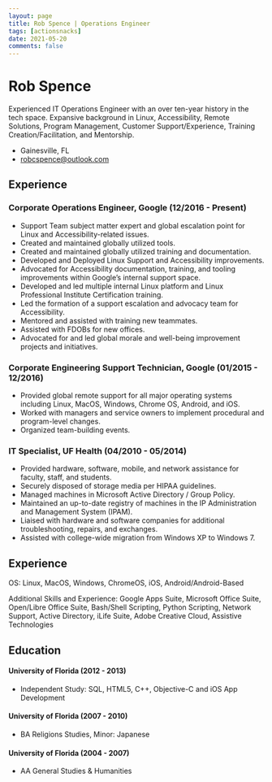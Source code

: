 ```yaml
---
layout: page
title: Rob Spence | Operations Engineer
tags: [actionsnacks]
date: 2021-05-20
comments: false
---
```


# Rob Spence
Experienced IT Operations Engineer with an over ten-year history in the tech space. Expansive background in Linux, Accessibility, Remote Solutions, Program Management, Customer Support/Experience, Training Creation/Facilitation, and Mentorship. 

* Gainesville, FL
* robcspence@outlook.com

## Experience

### <span>Corporate Operations Engineer, Google</span> <span>(12/2016 - Present)</span>

* Support Team subject matter expert and global escalation point for Linux and Accessibility-related issues.
* Created and maintained globally utilized tools.
* Created and maintained globally utilized training and documentation.
* Developed and Deployed Linux Support and Accessibility improvements.
* Advocated for Accessibility documentation, training, and tooling improvements within Google’s internal support space.
* Developed and led multiple internal Linux platform and Linux Professional Institute Certification training.
* Led the formation of a support escalation and advocacy team for Accessibility. 
* Mentored and assisted with training new teammates. 
* Assisted with FDOBs for new offices. 
* Advocated for and led global morale and well-being improvement projects and initiatives. 

### <span>Corporate Engineering Support Technician, Google</span> <span>(01/2015 - 12/2016)</span>

* Provided global remote support for all major operating systems including Linux, MacOS, Windows, Chrome OS, Android, and iOS.
* Worked with managers and service owners to implement procedural and program-level changes.
* Organized team-building events.

### <span>IT Specialist, UF Health</span> <span>(04/2010 - 05/2014)</span>

* Provided hardware, software, mobile, and network assistance for faculty, staff, and students.
* Securely disposed of storage media per HIPAA guidelines.
* Managed machines in Microsoft Active Directory / Group Policy.
* Maintained an up-to-date registry of machines in the IP Administration and Management System (IPAM).
* Liaised with hardware and software companies for additional troubleshooting, repairs, and exchanges.
* Assisted with college-wide migration from Windows XP to Windows 7.


## Experience

OS: Linux, MacOS, Windows, ChromeOS, iOS, Android/Android-Based

Additional Skills and Experience: Google Apps Suite, Microsoft Office Suite, Open/Libre Office Suite, Bash/Shell Scripting, Python Scripting, Network Support, Active Directory, iLife Suite, Adobe Creative Cloud, Assistive Technologies

## Education

#### <span>University of Florida</span> <span>(2012 - 2013)</span>
* Independent Study: SQL, HTML5, C++, Objective-C and iOS App Development

#### <span>University of Florida</span> <span>(2007 - 2010)</span>
* BA Religions Studies, Minor: Japanese

#### <span>University of Florida</span> <span>(2004 - 2007)</span>
* AA General Studies & Humanities
